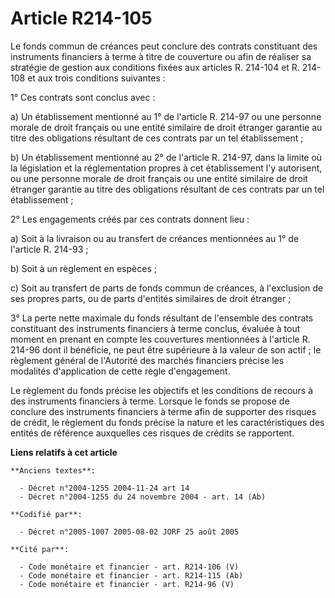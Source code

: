 # Article R214-105

Le fonds commun de créances peut conclure des contrats constituant des instruments financiers à terme à titre de couverture
ou afin de réaliser sa stratégie de gestion aux conditions fixées aux articles R. 214-104 et R. 214-108 et aux trois
conditions suivantes :

1° Ces contrats sont conclus avec :

a) Un établissement mentionné au 1° de l'article R. 214-97 ou une personne morale de droit français ou une entité similaire
de droit étranger garantie au titre des obligations résultant de ces contrats par un tel établissement ;

b) Un établissement mentionné au 2° de l'article R. 214-97, dans la limite où la législation et la réglementation propres à
cet établissement l'y autorisent, ou une personne morale de droit français ou une entité similaire de droit étranger garantie
au titre des obligations résultant de ces contrats par un tel établissement ;

2° Les engagements créés par ces contrats donnent lieu :

a) Soit à la livraison ou au transfert de créances mentionnées au 1° de l'article R. 214-93 ;

b) Soit à un règlement en espèces ;

c) Soit au transfert de parts de fonds commun de créances, à l'exclusion de ses propres parts, ou de parts d'entités
similaires de droit étranger ;

3° La perte nette maximale du fonds résultant de l'ensemble des contrats constituant des instruments financiers à terme
conclus, évaluée à tout moment en prenant en compte les couvertures mentionnées à l'article R. 214-96 dont il bénéficie, ne
peut être supérieure à la valeur de son actif ; le règlement général de l'Autorité des marchés financiers précise les
modalités d'application de cette règle d'engagement.

Le règlement du fonds précise les objectifs et les conditions de recours à des instruments financiers à terme. Lorsque le
fonds se propose de conclure des instruments financiers à terme afin de supporter des risques de crédit, le règlement du
fonds précise la nature et les caractéristiques des entités de référence auxquelles ces risques de crédits se rapportent.

**Liens relatifs à cet article**

	**Anciens textes**:

	  - Décret n°2004-1255 2004-11-24 art 14
	  - Décret n°2004-1255 du 24 novembre 2004 - art. 14 (Ab)

	**Codifié par**:

	  - Décret n°2005-1007 2005-08-02 JORF 25 août 2005

	**Cité par**:

	  - Code monétaire et financier - art. R214-106 (V)
	  - Code monétaire et financier - art. R214-115 (Ab)
	  - Code monétaire et financier - art. R214-96 (V)
